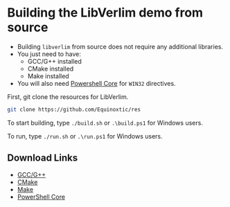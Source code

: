 # Building the LibVerlim demo from source

* Building `libverlim` from source does not require any additional libraries.
* You just need to have:
	+ GCC/G++ installed
	+ CMake installed
	+ Make installed
* You will also need [Powershell Core](https://github.com/PowerShell/PowerShell) for `WIN32` directives.

First, git clone the resources for LibVerlim.

```sh
git clone https://github.com/Equinoxtic/res
```

To start building, type ``./build.sh`` or ``.\build.ps1`` for Windows users.

To run, type ``./run.sh`` or ``.\run.ps1`` for Windows users.

## Download Links

* [GCC/G++](https://gcc.gnu.org/)
* [CMake](https://cmake.org/)
* [Make](https://www.gnu.org/software/make/)
* [PowerShell Core](https://github.com/PowerShell/PowerShell)
